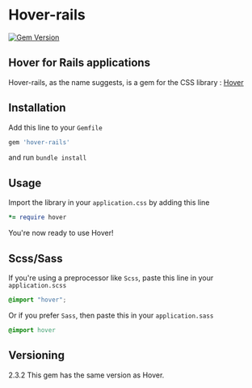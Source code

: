 # Hover-rails

[![Gem Version](https://badge.fury.io/rb/hover-rails.svg)](http://badge.fury.io/rb/hover-rails)

## Hover for Rails applications

Hover-rails, as the name suggests, is a gem for the CSS library : [Hover](https://github.com/IanLunn/Hover)

## Installation

Add this line to your `Gemfile`

```ruby
gem 'hover-rails'
```

and run `bundle install`

## Usage

Import the library in your `application.css` by adding this line

```ruby
*= require hover
```

You're now ready to use Hover!

## Scss/Sass

If you're using a preprocessor like `Scss`, paste this line in your `application.scss`

```scss
@import "hover";
```

Or if you prefer `Sass`, then paste this in your `application.sass`

```sass
@import hover
```

## Versioning

2.3.2
This gem has the same version as Hover.
